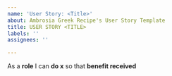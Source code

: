 ```yaml
---
name: 'User Story: <Title>'
about: Ambrosia Greek Recipe's User Story Template
title: USER STORY <TITLE>
labels: ''
assignees: ''

---
```


As a **role** I can **do x** so that **benefit received**
